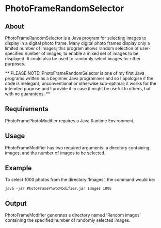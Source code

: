 # PhotoFrameRandomSelector
## About
PhotoFrameRandomSelector is a Java program for selecting images to display in a digital photo frame. Many digital photo frames display only a limited number of images; this program allows random selection of user-specified number of images, to enable a mixed set of images to be displayed. It could also be used to randomly select images for other purposes.

** PLEASE NOTE: PhotoFrameRandomSelector is one of my first Java programs written as a beginner Java programmer and so I apologise if the code is inelegant, unconventional or otherwise sub-optimal; it works for the intended purpose and I provide it in case it might be useful to others, but with no guarantees. **

## Requirements
PhotoFramePhotoModifier requires a Java Runtime Environment.

## Usage
PhotoFrameModifier has two required arguments: a directory containing images, and the number of images to be selected.

## Example
To select 1000 photos from the directory 'Images', the command would be:

    java -jar PhotoFramePhotoModifier.jar Images 1000
  
## Output
PhotoFrameModifier generates a directory named 'Random images' containing the specified number of randomly selected images.
